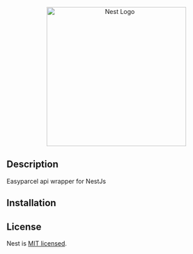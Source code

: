 <p align="center">
  <a href="http://nestjs.com/" target="blank"><img src="https://nestjs.com/img/logo_text.svg" width="320" alt="Nest Logo" /></a>
</p>

## Description

Easyparcel api wrapper for NestJs

## Installation

## License

Nest is [MIT licensed](LICENSE).
